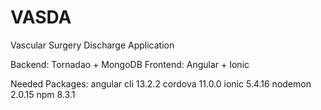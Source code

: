 # VASDA
Vascular Surgery Discharge Application

Backend: Tornadao + MongoDB
Frontend: Angular + Ionic

Needed Packages:
    angular cli 13.2.2
    cordova 11.0.0
    ionic 5.4.16
    nodemon 2.0.15
    npm 8.3.1